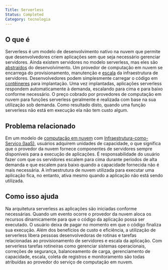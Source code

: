 ```yaml
---
Title: Serverless
Status: Completed
Category: tecnologia
---
```


## O que é

Serverless é um modelo de desenvolvimento nativo na nuvem que permite que desenvolvedores criem aplicações sem que seja necessário gerenciar servidores. Ainda existem servidores no modelo serverless, mas eles são [abstraídos](/pt-br/abstraction/) do desenvolvimento. Um provedor de computação em nuvem se encarrega do provisionamento, manutenção e [escala](/scalability/) da infraestrutura de servidores. Desenvolvedores podem simplesmente carregar o código em [contêineres](/pt-br/container/) para implantação. Uma vez implantadas, aplicações serverless respondem automaticamente à demanda, escalando para cima e para baixo conforme necessário. O preço cobrado por provedores de computação em nuvem para funções serverless geralmente é realizada com base na sua utilização sob demanda. Como resultado disto, quando uma função serverless não está em execução ela não tem custo algum.

## Problema relacionado

Em um modelo de [computação em nuvem](/pt-br/cloud-computing/) com [Infraestrutura-como-Serviço (IaaS)](/infrastructure-as-a-service/), usuários adquirem unidades de capacidade, o que significa que o provedor da nuvem fornece componentes de servidores sempre disponíveis para a execução de aplicações. É responsabilidade do usuário fazer com que os servidores escalem para cima durante períodos de alta demanda e que escalem para baixo quando a capacidade fornecida não é mais necessária. A infraestrutura de nuvem utilizada para executar uma aplicação fica, no entanto, ativa mesmo quando a aplicação não está sendo utilizada.

## Como isso ajuda

Na arquitetura serverless as aplicações são iniciadas conforme necessárias. Quando um evento ocorre o provedor da nuvem aloca os recursos dinamicamente para que o código da aplicação possa ser executado. O usuário deixa de pagar no momento em que o código finaliza sua execução. Além dos benefícios de custo e eficiência, a utilização de serverless libera pessoas desenvolvedoras de rotinas e tarefas relacionadas ao provisionamento de servidores e escala da aplicação. Com serverless tarefas rotineiras como gerenciar sistemas operacionais, correções de segurança, balanceamento de carga, gerenciamento de capacidade, escala, coleta de registros e monitoramento são todas atribuídas ao provedor do serviço de computação em nuvem.
